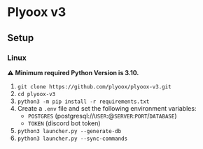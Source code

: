 # Plyoox v3

## Setup

### Linux
**⚠ Minimum required Python Version is 3.10.**

1. `git clone https://github.com/plyoox/plyoox-v3.git`
2. `cd plyoox-v3`
3. `python3 -m pip install -r requirements.txt`
4. Create a `.env` file and set the following environment variables:
    - `POSTGRES` (postgresql://`USER`:@`SERVER`:`PORT`/`DATABASE`)
    - `TOKEN` (discord bot token)
5. `python3 launcher.py --generate-db`
6. `python3 launcher.py --sync-commands`
